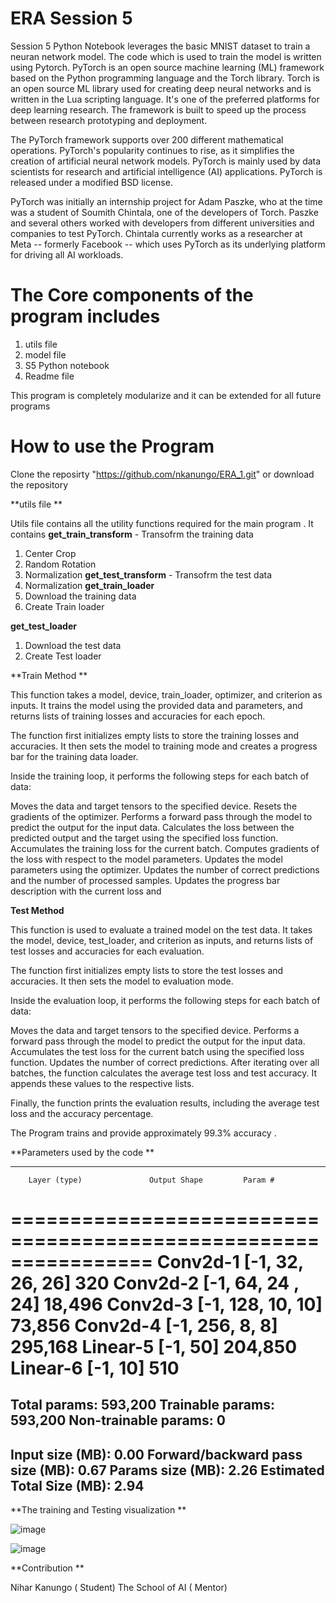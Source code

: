# ERA Session 5 

Session 5 Python Notebook leverages the basic MNIST dataset to train a neuran network model. The code which is used to train the model is written using Pytorch.
PyTorch is an open source machine learning (ML) framework based on the Python programming language and the Torch library. Torch is an open source ML library used for creating deep neural networks and is written in the Lua scripting language. It's one of the preferred platforms for deep learning research. The framework is built to speed up the process between research prototyping and deployment.

The PyTorch framework supports over 200 different mathematical operations. PyTorch's popularity continues to rise, as it simplifies the creation of artificial neural network models. PyTorch is mainly used by data scientists for research and artificial intelligence (AI) applications. PyTorch is released under a modified BSD license.

PyTorch was initially an internship project for Adam Paszke, who at the time was a student of Soumith Chintala, one of the developers of Torch. Paszke and several others worked with developers from different universities and companies to test PyTorch. Chintala currently works as a researcher at Meta -- formerly Facebook -- which uses PyTorch as its underlying platform for driving all AI workloads.


# The Core components of the program includes 
1. utils file 
2. model file 
3. S5 Python notebook
4. Readme file 

This program is completely modularize and it can be extended for all future programs 

# How to use the Program 
Clone the reposirty "https://github.com/nkanungo/ERA_1.git" or download the repository 

**utils file **

Utils file contains all the utility functions required for the main program . It contains 
  **get_train_transform** - Transofrm the training data 
  1. Center Crop
  2. Random Rotation
  3. Normalization
  **get_test_transform** - Transofrm the test data 
   1. Normalization
**get_train_loader**
1. Download the training data 
2. Create Train loader

**get_test_loader**
1. Download the test data 
2. Create Test loader

**Train Method **

This function takes a model, device, train_loader, optimizer, and criterion as inputs. It trains the model using the provided data and parameters, and returns lists of training losses and accuracies for each epoch.

The function first initializes empty lists to store the training losses and accuracies. It then sets the model to training mode and creates a progress bar for the training data loader.

Inside the training loop, it performs the following steps for each batch of data:

Moves the data and target tensors to the specified device.
Resets the gradients of the optimizer.
Performs a forward pass through the model to predict the output for the input data.
Calculates the loss between the predicted output and the target using the specified loss function.
Accumulates the training loss for the current batch.
Computes gradients of the loss with respect to the model parameters.
Updates the model parameters using the optimizer.
Updates the number of correct predictions and the number of processed samples.
Updates the progress bar description with the current loss and

**Test Method**

This function is used to evaluate a trained model on the test data. It takes the model, device, test_loader, and criterion as inputs, and returns lists of test losses and accuracies for each evaluation.

The function first initializes empty lists to store the test losses and accuracies. It then sets the model to evaluation mode.

Inside the evaluation loop, it performs the following steps for each batch of data:

Moves the data and target tensors to the specified device.
Performs a forward pass through the model to predict the output for the input data.
Accumulates the test loss for the current batch using the specified loss function.
Updates the number of correct predictions.
After iterating over all batches, the function calculates the average test loss and test accuracy. It appends these values to the respective lists.

Finally, the function prints the evaluation results, including the average test loss and the accuracy percentage.

The Program trains and provide approximately 99.3% accuracy .

**Parameters used by the code
**




----------------------------------------------------------------
        Layer (type)               Output Shape         Param #
================================================================
            Conv2d-1           [-1, 32, 26, 26]             320
            Conv2d-2           [-1, 64, 24
            , 24]          18,496
            Conv2d-3          [-1, 128, 10, 10]          73,856
            Conv2d-4            [-1, 256, 8, 8]         295,168
            Linear-5                   [-1, 50]         204,850
            Linear-6                   [-1, 10]             510
================================================================
Total params: 593,200
Trainable params: 593,200
Non-trainable params: 0
----------------------------------------------------------------
Input size (MB): 0.00
Forward/backward pass size (MB): 0.67
Params size (MB): 2.26
Estimated Total Size (MB): 2.94
----------------------------------------------------------------

**The training and Testing visualization **



![image](https://github.com/nkanungo/ERA_1/assets/40553830/ec8ccb8b-06e0-4c01-9b05-cac18387551f)

![image](https://github.com/nkanungo/ERA_1/assets/40553830/4804531a-340b-4817-a13b-9fd285d44e63)


**Contribution **

Nihar Kanungo ( Student)
The School of AI ( Mentor)

